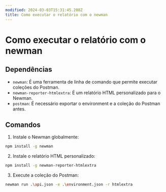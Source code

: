 ```yaml
---
modified: 2024-03-03T15:31:45.208Z
title: Como executar o relatório com o newman
---
```


# Como executar o relatório com o newman

## Dependências

- `newman`: É uma ferramenta de linha de comando que permite executar coleções do Postman.
- `newman-reporter-htmlextra`: É um relatório HTML personalizado para o Newman.
- `postman`: É necessário exportar o environment e a coleção do Postman antes.

## Comandos

1. Instale o Newman globalmente:

```bash
npm install -g newman
```

2. Instale o relatório HTML personalizado:

```bash
npm install -g newman-reporter-htmlextra
```

3. Execute a coleção do Postman:

```bash
newman run .\api.json -e .\environment.json -r htmlextra
```